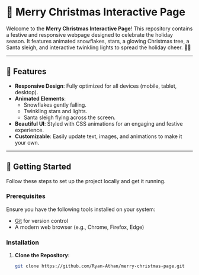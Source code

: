 # 🎄 Merry Christmas Interactive Page

Welcome to the **Merry Christmas Interactive Page**! This repository contains a festive and responsive webpage designed to celebrate the holiday season. It features animated snowflakes, stars, a glowing Christmas tree, a Santa sleigh, and interactive twinkling lights to spread the holiday cheer. 🎅✨

---

## 🌟 Features

- **Responsive Design**: Fully optimized for all devices (mobile, tablet, desktop).
- **Animated Elements**:
  - Snowflakes gently falling.
  - Twinkling stars and lights.
  - Santa sleigh flying across the screen.
- **Beautiful UI**: Styled with CSS animations for an engaging and festive experience.
- **Customizable**: Easily update text, images, and animations to make it your own.

---

## 🚀 Getting Started

Follow these steps to set up the project locally and get it running.

### Prerequisites

Ensure you have the following tools installed on your system:

- [Git](https://git-scm.com/) for version control
- A modern web browser (e.g., Chrome, Firefox, Edge)

### Installation

1. **Clone the Repository**:

   ```bash
   git clone https://github.com/Ryan-Athan/merry-christmas-page.git

